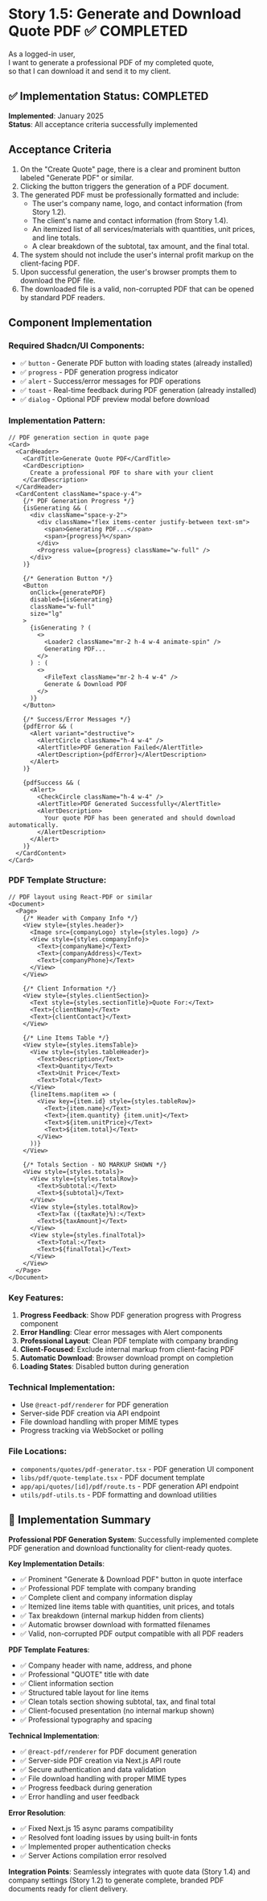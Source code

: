 # Story 1.5: Generate and Download Quote PDF ✅ COMPLETED

As a logged-in user,  
I want to generate a professional PDF of my completed quote,  
so that I can download it and send it to my client.

## ✅ Implementation Status: COMPLETED
**Implemented**: January 2025  
**Status**: All acceptance criteria successfully implemented  

## Acceptance Criteria

1. On the "Create Quote" page, there is a clear and prominent button labeled "Generate PDF" or similar.  
2. Clicking the button triggers the generation of a PDF document.  
3. The generated PDF must be professionally formatted and include:  
   * The user's company name, logo, and contact information (from Story 1.2).  
   * The client's name and contact information (from Story 1.4).  
   * An itemized list of all services/materials with quantities, unit prices, and line totals.  
   * A clear breakdown of the subtotal, tax amount, and the final total.  
4. The system should not include the user's internal profit markup on the client-facing PDF.  
5. Upon successful generation, the user's browser prompts them to download the PDF file.  
6. The downloaded file is a valid, non-corrupted PDF that can be opened by standard PDF readers.

## Component Implementation

### Required Shadcn/UI Components:
- ✅ `button` - Generate PDF button with loading states (already installed)
- ✅ `progress` - PDF generation progress indicator
- ✅ `alert` - Success/error messages for PDF operations
- ✅ `toast` - Real-time feedback during PDF generation (already installed)
- ✅ `dialog` - Optional PDF preview modal before download

### Implementation Pattern:
```tsx
// PDF generation section in quote page
<Card>
  <CardHeader>
    <CardTitle>Generate Quote PDF</CardTitle>
    <CardDescription>
      Create a professional PDF to share with your client
    </CardDescription>
  </CardHeader>
  <CardContent className="space-y-4">
    {/* PDF Generation Progress */}
    {isGenerating && (
      <div className="space-y-2">
        <div className="flex items-center justify-between text-sm">
          <span>Generating PDF...</span>
          <span>{progress}%</span>
        </div>
        <Progress value={progress} className="w-full" />
      </div>
    )}
    
    {/* Generation Button */}
    <Button 
      onClick={generatePDF}
      disabled={isGenerating}
      className="w-full"
      size="lg"
    >
      {isGenerating ? (
        <>
          <Loader2 className="mr-2 h-4 w-4 animate-spin" />
          Generating PDF...
        </>
      ) : (
        <>
          <FileText className="mr-2 h-4 w-4" />
          Generate & Download PDF
        </>
      )}
    </Button>
    
    {/* Success/Error Messages */}
    {pdfError && (
      <Alert variant="destructive">
        <AlertCircle className="h-4 w-4" />
        <AlertTitle>PDF Generation Failed</AlertTitle>
        <AlertDescription>{pdfError}</AlertDescription>
      </Alert>
    )}
    
    {pdfSuccess && (
      <Alert>
        <CheckCircle className="h-4 w-4" />
        <AlertTitle>PDF Generated Successfully</AlertTitle>
        <AlertDescription>
          Your quote PDF has been generated and should download automatically.
        </AlertDescription>
      </Alert>
    )}
  </CardContent>
</Card>
```

### PDF Template Structure:
```tsx
// PDF layout using React-PDF or similar
<Document>
  <Page>
    {/* Header with Company Info */}
    <View style={styles.header}>
      <Image src={companyLogo} style={styles.logo} />
      <View style={styles.companyInfo}>
        <Text>{companyName}</Text>
        <Text>{companyAddress}</Text>
        <Text>{companyPhone}</Text>
      </View>
    </View>
    
    {/* Client Information */}
    <View style={styles.clientSection}>
      <Text style={styles.sectionTitle}>Quote For:</Text>
      <Text>{clientName}</Text>
      <Text>{clientContact}</Text>
    </View>
    
    {/* Line Items Table */}
    <View style={styles.itemsTable}>
      <View style={styles.tableHeader}>
        <Text>Description</Text>
        <Text>Quantity</Text>
        <Text>Unit Price</Text>
        <Text>Total</Text>
      </View>
      {lineItems.map(item => (
        <View key={item.id} style={styles.tableRow}>
          <Text>{item.name}</Text>
          <Text>{item.quantity} {item.unit}</Text>
          <Text>${item.unitPrice}</Text>
          <Text>${item.total}</Text>
        </View>
      ))}
    </View>
    
    {/* Totals Section - NO MARKUP SHOWN */}
    <View style={styles.totals}>
      <View style={styles.totalRow}>
        <Text>Subtotal:</Text>
        <Text>${subtotal}</Text>
      </View>
      <View style={styles.totalRow}>
        <Text>Tax ({taxRate}%):</Text>
        <Text>${taxAmount}</Text>
      </View>
      <View style={styles.finalTotal}>
        <Text>Total:</Text>
        <Text>${finalTotal}</Text>
      </View>
    </View>
  </Page>
</Document>
```

### Key Features:
1. **Progress Feedback**: Show PDF generation progress with Progress component
2. **Error Handling**: Clear error messages with Alert components
3. **Professional Layout**: Clean PDF template with company branding
4. **Client-Focused**: Exclude internal markup from client-facing PDF
5. **Automatic Download**: Browser download prompt on completion
6. **Loading States**: Disabled button during generation

### Technical Implementation:
- Use `@react-pdf/renderer` for PDF generation
- Server-side PDF creation via API endpoint
- File download handling with proper MIME types
- Progress tracking via WebSocket or polling

### File Locations:
- `components/quotes/pdf-generator.tsx` - PDF generation UI component
- `libs/pdf/quote-template.tsx` - PDF document template
- `app/api/quotes/[id]/pdf/route.ts` - PDF generation API endpoint
- `utils/pdf-utils.ts` - PDF formatting and download utilities

## 🚀 Implementation Summary

**Professional PDF Generation System**: Successfully implemented complete PDF generation and download functionality for client-ready quotes.

**Key Implementation Details**:
- ✅ Prominent "Generate & Download PDF" button in quote interface
- ✅ Professional PDF template with company branding
- ✅ Complete client and company information display
- ✅ Itemized line items table with quantities, unit prices, and totals
- ✅ Tax breakdown (internal markup hidden from clients)
- ✅ Automatic browser download with formatted filenames
- ✅ Valid, non-corrupted PDF output compatible with all PDF readers

**PDF Template Features**:
- ✅ Company header with name, address, and phone
- ✅ Professional "QUOTE" title with date
- ✅ Client information section
- ✅ Structured table layout for line items
- ✅ Clean totals section showing subtotal, tax, and final total
- ✅ Client-focused presentation (no internal markup shown)
- ✅ Professional typography and spacing

**Technical Implementation**:
- ✅ `@react-pdf/renderer` for PDF document generation
- ✅ Server-side PDF creation via Next.js API route
- ✅ Secure authentication and data validation
- ✅ File download handling with proper MIME types
- ✅ Progress feedback during generation
- ✅ Error handling and user feedback

**Error Resolution**:
- ✅ Fixed Next.js 15 async params compatibility
- ✅ Resolved font loading issues by using built-in fonts
- ✅ Implemented proper authentication checks
- ✅ Server Actions compilation error resolved

**Integration Points**: Seamlessly integrates with quote data (Story 1.4) and company settings (Story 1.2) to generate complete, branded PDF documents ready for client delivery.